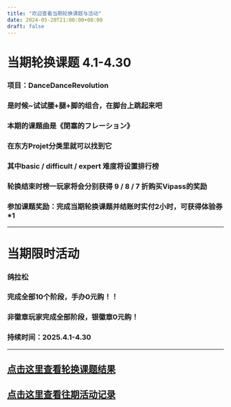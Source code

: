 ```yaml
---
title: "欢迎查看当期轮换课题与活动"
date: 2024-05-20T21:00:00+08:00
draft: false
---
```

# 当期轮换课题 4.1-4.30
### 项目：DanceDanceRevolution
### 是时候~试试腰+腿+脚的组合，在脚台上跳起来吧
### 本期的课题曲是《閉塞的フレーション》
### 在东方Projet分类里就可以找到它
### 其中basic / difficult / expert 难度将设置排行榜
### 轮换结束时榜一玩家将会分别获得 9 / 8 / 7 折购买Vipass的奖励
### 参加课题奖励：完成当期轮换课题并结账时实付2小时，可获得体验券*1
---
# 当期限时活动 
### **鸽拉松**
### 完成全部10个阶段，手办0元购！！
### 非徽章玩家完成全部阶段，银徽章0元购！
### 持续时间：2025.4.1-4.30
---
## [点击这里查看轮换课题结果](https://gugufun.netlify.app/rotate_his)
## [点击这里查看往期活动记录](https://gugufun.netlify.app/event_his)
